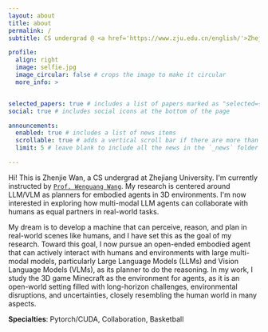 ```yaml
---
layout: about
title: about
permalink: /
subtitle: CS undergrad @ <a href='https://www.zju.edu.cn/english/'>Zhejiang University</a> 

profile:
  align: right
  image: selfie.jpg
  image_circular: false # crops the image to make it circular
  more_info: >


selected_papers: true # includes a list of papers marked as "selected={true}"
social: true # includes social icons at the bottom of the page

announcements:
  enabled: true # includes a list of news items
  scrollable: true # adds a vertical scroll bar if there are more than 3 news items
  limit: 5 # leave blank to include all the news in the `_news` folder

---
```


Hi! This is Zhenjie Wan, a CS undergrad at Zhejiang University. I'm currently instructed by <a href='https://sites.google.com/view/wenguanwang'>`Prof. Wenguang Wang`</a>. My research is centered around LLM/VLM as planners for embodied agents in 3D environments. I'm now interested in exploring how multi-modal LLM agents can collaborate with humans as equal partners in real-world tasks.


My dream is to develop a machine that can perceive, reason, and plan in real-world scenes like humans, and
I have set this as the goal of my research. Toward this goal, I now pursue an open-ended embodied agent
that can actively interact with humans and environments with large multi-modal models, particularly Large
Language Models (LLMs) and Vision Language Models (VLMs), as its planner to do the reasoning. In my
work, I study the 3D game Minecraft as the environment for agents, as it is an open-world setting filled with
long-horizon challenges, environmental disruptions, and uncertainties, closely resembling the human world
in many aspects.

**Specialties**: Pytorch/CUDA, Collaboration, Basketball